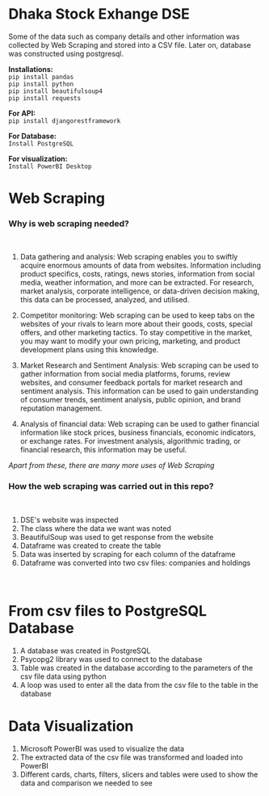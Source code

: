 # Dhaka Stock Exhange DSE
Some of the data such as company details and other information was collected by Web Scraping and stored into a CSV file. Later on, database was constructed using postgresql.

<strong>Installations:</strong> <br>
```pip install pandas``` <br>
```pip install python``` <br>
```pip install beautifulsoup4```<br>
```pip install requests```<br>

<strong>For API:</strong> <br>
```pip install djangorestframework```

<strong>For Database: </strong><br>
```Install PostgreSQL```

<strong>For visualization:</strong><br>
```Install PowerBI Desktop```

<h1>Web Scraping</h1>
<h3> Why is web scraping needed? </h3><br>

1. Data gathering and analysis: Web scraping enables you to swiftly acquire enormous amounts of data from websites. Information including product specifics, costs, ratings, news stories, information from social media, weather information, and more can be extracted. For research, market analysis, corporate intelligence, or data-driven decision making, this data can be processed, analyzed, and utilised.<br>

2. Competitor monitoring: Web scraping can be used to keep tabs on the websites of your rivals to learn more about their goods, costs, special offers, and other marketing tactics. To stay competitive in the market, you may want to modify your own pricing, marketing, and product development plans using this knowledge. <br>

3. Market Research and Sentiment Analysis: Web scraping can be used to gather information from social media platforms, forums, review websites, and consumer feedback portals for market research and sentiment analysis. This information can be used to gain understanding of consumer trends, sentiment analysis, public opinion, and brand reputation management.<br>

4. Analysis of financial data: Web scraping can be used to gather financial information like stock prices, business financials, economic indicators, or exchange rates. For investment analysis, algorithmic trading, or financial research, this information may be useful.<br>

<i> Apart from these, there are many more uses of Web Scraping</i>

<h3> How the web scraping was carried out in this repo?</h3><br>
<ol>
  
  <li>DSE's website was inspected</li>
  <li>The class where the data we want was noted</li>
  <li>BeautifulSoup was used to get response from the website</li>
  <li>Dataframe was created to create the table</li>
  <li>Data was inserted by scraping for each column of the dataframe </li>
  <li>Dataframe was converted into two csv files: companies and holdings </li>
  
</ol>
<br>


<h1>From csv files to PostgreSQL Database</h1>

<ol>
  
  <li>A database was created in PostgreSQL</li>
  <li>Psycopg2 library was used to connect to the database</li>
  <li>Table was created in the database according to the parameters of the csv file data using python</li>
  <li>A loop was used to enter all the data from the csv file to the table in the database</li>
  
</ol>

<h1>Data Visualization</h1>

<ol>
  
  <li>Microsoft PowerBI was used to visualize the data</li>
  <li>The extracted data of the csv file was transformed and loaded into PowerBI</li>
  <li>Different cards, charts, filters, slicers and tables were used to show the data and comparison we needed to see</li>
  
</ol>
